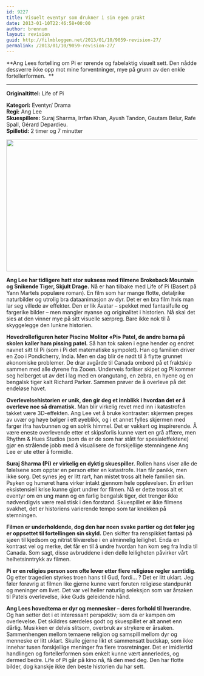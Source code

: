 ```yaml
---
id: 9227
title: Visuelt eventyr som drukner i sin egen prakt
date: 2013-01-10T22:46:58+00:00
author: brennum
layout: revision
guid: http://filmbloggen.net/2013/01/10/9059-revision-27/
permalink: /2013/01/10/9059-revision-27/
---
```

**Ang Lees fortelling om Pi er rørende og fabelaktig visuelt sett. Den nådde dessverre ikke opp mot mine forventninger, mye på grunn av den enkle fortellerformen.  **  
****

**<!--more-->Originaltittel:** Life of Pi

  
**Kategori:** Eventyr/ Drama  
**Regi:** Ang Lee  
**Skuespillere:** Suraj Sharma, Irrfan Khan, Ayush Tandon, Gautam Belur, Rafe Spall, Gérard Depardieu.  
**Spilletid:** 2 timer og 7 minutter

<a href="http://filmbloggen.net/?attachment_id=9149" rel="attachment wp-att-9149"><img class="alignnone size-large wp-image-9149" src="http://filmbloggen.net/wp-content/uploads//2013/01/8.FILM_.Life-of-Pi1-620x348.jpg" alt="" width="620" height="348" /></a>

**Ang Lee har tidligere hatt stor suksess med filmene Brokeback Mountain og Snikende Tiger, Skjult Drage.** Nå er han tilbake med Life of Pi (Basert på Yann Martels populære roman). En film som har mange flotte, detaljrike naturbilder og utrolig bra dataanimasjon av dyr. Det er en bra film hvis man lar seg villede av effekter. Den er lik Avatar &#8211; spekket med fantasifulle og fargerike bilder &#8211; men mangler nyanse og originalitet i historien. Nå skal det sies at den vinner mye på sitt visuelle særpreg. Bare ikke nok til å skyggelegge den lunkne historien.

**Hovedrollefiguren heter Piscine Molitor &laquo;Pi&raquo; Patel, de andre barna på skolen kaller ham pissing patel.** Så han tok saken i egne hender og endret navnet sitt til Pi (som i Pi det matematiske sympolet). Han og familien driver en Zoo i Pondicherry, India. Men en dag blir de nødt til å flytte grunnet økonomiske problemer. De drar avgårde til Canada ombord på et fraktskip sammen med alle dyrene fra Zooen. Underveis forliser skipet og Pi kommer seg helberget ut av det i lag med en orangutang, en zebra, en hyene og en bengalsk tiger kalt Richard Parker. Sammen prøver de å overleve på det endeløse havet.

**Overlevelsehistorien er unik, den gir deg et innblikk i hvordan det er å overleve noe så dramatisk.** Man blir virkelig revet med inn i katastrofen takket være 3D-effekten. Ang Lee vet å bruke kontraster: skjermen preges av uvær og høye bølger i ett øyeblikk, og i et annet fylles skjermen med farger ifra havbunnen og en solrik himmel. Det er vakkert og inspirerende. Å være eneste overlevende etter et skipsforlis kunne vært en grå affære, men Rhythm & Hues Studios (som da er de som har stått for spesialeffektene) gjør en strålende jobb med å visualisere de forskjellige stemningene Ang Lee er ute etter å formidle.

**Suraj Sharma (Pi) er virkelig en dyktig skuespiller.** Rollen hans viser alle de følelsene som opptar en person etter en katastrofe. Han får panikk, men ikke sorg. Det synes jeg er litt rart, han mistet tross alt hele familien sin. Psyken og humøret hans virker intakt gjennom hele opplevelsen. En ørliten eksistensiell krise kunne gjort undrer for filmen. Nå er dette tross alt et eventyr om en ung mann og en farlig bengalsk tiger, det trenger ikke nødvendigvis være realistisk i den forstand. Skuespillet er ikke filmens svakhet, det er historiens varierende tempo som tar knekken på stemningen.

**Filmen er underholdende, dog den har noen svake partier og det føler jeg er oppsettet til fortellingen sin skyld.** Den skifter fra renspikket fantasi på sjøen til kjedsom og nitrist tilværelse i en alminnelig leilighet. Enda en kontrast vel og merke, det får en til å undre hvordan han kom seg fra India til Canada. Som sagt, disse avbruddene i den dølle leiligheten påvirker vårt helhetsinntrykk av filmen.

**Pi er en religiøs person som ofte lever etter flere religiøse regler samtidig**. Og etter tragedien styrkes troen hans til Gud, fordi&#8230; ? Det er litt uklart. Jeg føler forøvrig at filmen like gjerne kunne vært foruten religiøse standpunkt og meninger om livet. Det var vel heller naturlig seleksjon som var årsaken til Patels overlevelse, ikke Guds geleidende hånd.

**Ang Lees hovedtema er dyr og mennesker &#8211; deres forhold til hverandre.** Og han setter det i et interessant perspektiv; som da er kampen om overlevelse. Det skildres særdeles godt og skuespillet er alt annet enn dårlig. Musikken er delvis slitsom, overbruk av strykere er årsaken. Sammenhengen mellom temaene religion og samspill mellom dyr og menneske er litt uklart. Skulle gjerne likt et sammensatt budskap, som ikke innehar tusen forskjellige meninger fra flere trosretninger. Det er imidlertid handlingen og fortellerformen som enkelt kunne vært annerledes, og dermed bedre. Life of Pi går på kino nå, få den med deg. Den har flotte bilder, dog kanskje ikke den beste historien du har sett.

<div class="video-shortcode">
</div>